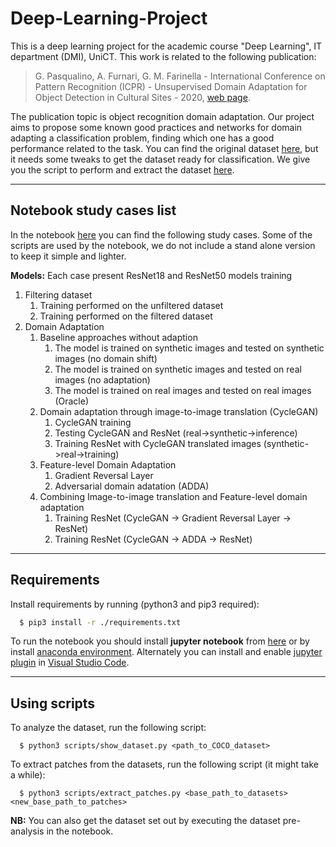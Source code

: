 # Deep-Learning-Project

This is a deep learning project for the academic course "Deep Learning", IT department (DMI), UniCT. This work is related to the following publication:

>G. Pasqualino, A. Furnari, G. M. Farinella - International Conference on Pattern Recognition (ICPR) - Unsupervised Domain Adaptation for Object Detection in Cultural Sites - 2020, [web page](https://iplab.dmi.unict.it/EGO-CH-OBJ-ADAPT).

The publication topic is object recognition domain adaptation. Our project aims to propose some known good practices and networks for domain adapting a classification problem, finding which one has a good performance related to the task. You can find the original dataset [here](https://iplab.dmi.unict.it/EGO-CH-OBJ-ADAPT/EGO-CH-OBJ-ADAPT.zip), but it needs some tweaks to get the dataset ready for classification. We give you the script to perform and extract the dataset [here](#using-scripts).

---------------

## Notebook study cases list

In the notebook [here](./domain_adapt_notebook.ipynb) you can find the following study cases. Some of the scripts are used by the notebook, we do not include a stand alone version to keep it simple and lighter.

**Models:** Each case present ResNet18 and ResNet50 models training

1. Filtering dataset
    1. Training performed on the unfiltered dataset
    2. Training performed on the filtered dataset
2. Domain Adaptation
    1. Baseline approaches without adaption
        1. The model is trained on synthetic images and tested on synthetic images (no domain shift)
        2. The model is trained on synthetic images and tested on real images (no adaptation)
        3. The model is trained on real images and tested on real images (Oracle)
    2. Domain adaptation through image-to-image translation (CycleGAN)
        1. CycleGAN training
        2. Testing CycleGAN and ResNet (real->synthetic->inference)
        3. Training ResNet with CycleGAN translated images (synthetic->real->training)
    3. Feature-level Domain Adaptation
        1. Gradient Reversal Layer
        2. Adversarial domain adatation (ADDA)
    4. Combining Image-to-image translation and Feature-level domain adaptation
        1. Training ResNet (CycleGAN -> Gradient Reversal Layer -> ResNet)
        2. Training ResNet (CycleGAN -> ADDA -> ResNet)

---------------
## Requirements

Install requirements by running (python3 and pip3 required):

```bash
  $ pip3 install -r ./requirements.txt
```

To run the notebook you should install <b>jupyter notebook</b> from [here](https://jupyter.org/install) or by install [anaconda environment](https://www.anaconda.com/). Alternately you can install and enable [jupyter plugin](https://marketplace.visualstudio.com/items?itemName=ms-toolsai.jupyter) in [Visual Studio Code](https://code.visualstudio.com/).  

---------------

## Using scripts

To analyze the dataset, run the following script:

```
  $ python3 scripts/show_dataset.py <path_to_COCO_dataset>    
```

To extract patches from the datasets, run the following script (it might take a while):

```
  $ python3 scripts/extract_patches.py <base_path_to_datasets> <new_base_path_to_patches> 
```

**NB:** You can also get the dataset set out by executing the dataset pre-analysis in the notebook.